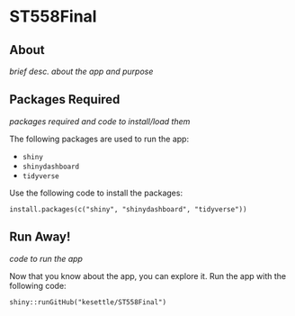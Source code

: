 # ST558Final

## About

_brief desc. about the app and purpose_

## Packages Required

_packages required and code to install/load them_

The following packages are used to run the app:
- `shiny`
- `shinydashboard`
- `tidyverse`

Use the following code to install the packages:
```{r}
install.packages(c("shiny", "shinydashboard", "tidyverse"))
```


## Run Away!

_code to run the app_

Now that you know about the app, you can explore it. Run the app with the following code:
```{r}
shiny::runGitHub("kesettle/ST558Final")
```
